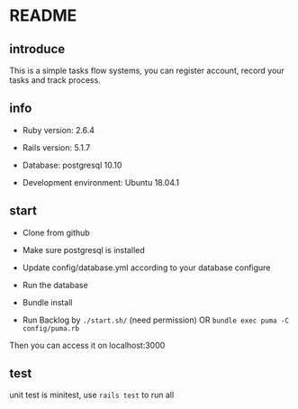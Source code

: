 # README

## introduce

This is a simple tasks flow systems, you can register account, record your tasks and track process.

## info

* Ruby version:  2.6.4

* Rails version:  5.1.7

* Database:  postgresql 10.10

* Development environment:  Ubuntu 18.04.1

## start

* Clone from github

* Make sure postgresql is installed

* Update config/database.yml according to your database configure

* Run the database

* Bundle install

* Run Backlog by `./start.sh/` (need permission) OR `bundle exec puma -C config/puma.rb`

Then you can access it on localhost:3000 

## test

unit test is minitest, use `rails test` to run all
